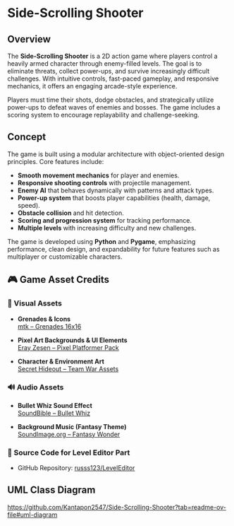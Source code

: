 # Side-Scrolling Shooter

## Overview

The **Side-Scrolling Shooter** is a 2D action game where players control a heavily armed character through enemy-filled levels. The goal is to eliminate threats, collect power-ups, and survive increasingly difficult challenges. With intuitive controls, fast-paced gameplay, and responsive mechanics, it offers an engaging arcade-style experience.

Players must time their shots, dodge obstacles, and strategically utilize power-ups to defeat waves of enemies and bosses. The game includes a scoring system to encourage replayability and challenge-seeking.

## Concept

The game is built using a modular architecture with object-oriented design principles. Core features include:

- **Smooth movement mechanics** for player and enemies.
- **Responsive shooting controls** with projectile management.
- **Enemy AI** that behaves dynamically with patterns and attack types.
- **Power-up system** that boosts player capabilities (health, damage, speed).
- **Obstacle collision** and hit detection.
- **Scoring and progression system** for tracking performance.
- **Multiple levels** with increasing difficulty and new challenges.

The game is developed using **Python** and **Pygame**, emphasizing performance, clean design, and expandability for future features such as multiplayer or customizable characters.

## 🎮 Game Asset Credits

### 🎨 Visual Assets

- **Grenades & Icons**  
  [mtk – Grenades 16x16](https://mtk.itch.io/grenades-16x16)

- **Pixel Art Backgrounds & UI Elements**  
  [Eray Zesen – Pixel Platformer Pack](https://erayzesen.itch.io/pixel-platf...)

- **Character & Environment Art**  
  [Secret Hideout – Team War Assets](https://secrethideout.itch.io/team-wa...)

### 🔊 Audio Assets

- **Bullet Whiz Sound Effect**  
  [SoundBible – Bullet Whiz](https://soundbible.com/1875-Bullet-Whiz.html)

- **Background Music (Fantasy Theme)**  
  [SoundImage.org – Fantasy Wonder](https://soundimage.org/fantasywonder/)

### 🧱 Source Code for Level Editor Part

- GitHub Repository: [russs123/LevelEditor](https://github.com/russs123/LevelEditor)


## UML Class Diagram

https://github.com/Kantapon2547/Side-Scrolling-Shooter?tab=readme-ov-file#uml-diagram
